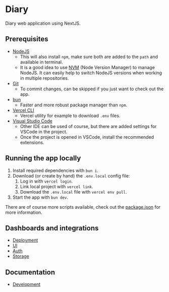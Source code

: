 # Diary

Diary web application using NextJS.

## Prerequisites

- [NodeJS](https://nodejs.org/)
  - This will also install `npm`, make sure both are added to the `path` and available in terminal.
  - It is a good idea to use [NVM](https://github.com/nvm-sh/nvm) (Node Version Manager) to manage NodeJS. It can easily help to switch NodeJS versions when working in multiple repositories.
- [Git](https://git-scm.com/)
  - To commit changes, can be skipped if you just want to check out the app.
- [bun](https://bun.sh/)
  - Faster and more robust package manager than `npm`.
- [Vercel CLI](https://vercel.com/docs/cli)
  - Vercel utility for example to download `.env` files.
- [Visual Studio Code](https://code.visualstudio.com/)
  - Other IDE can be used of course, but there are added settings for VSCode in the project.
  - Once the project is opened in VSCode, install the recommended extensions.

## Running the app locally

1. Install required dependencies with `bun i`.
2. Download (or create by hand) the `.env.local` config file:
   1. Log in with `vercel login`.
   2. Link local project with `vercel link`.
   3. Download the `.env.local` file with `vercel env pull`.
3. Start the app with `bun dev`.

There are of course more scripts available, check out the [package.json](./package.json) for more information.

## Dashboards and integrations

- [Deployment](https://vercel.com/barnabas-lesti-projects/diary)
- [UI](https://mui.com/material-ui/getting-started/)
- [Auth](https://dashboard.clerk.com/apps/app_2nlQdHFozTPERS7XLm97usZlOj6/instances/ins_2nlQdK753qKgacGBlvcKYc4kp3c)
- [Storage](https://cloud.mongodb.com/v2/6717b26e897b77774c07d672)

## Documentation

- [Development](./docs/development.md)
